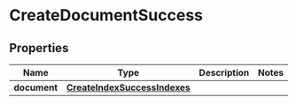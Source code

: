 
# CreateDocumentSuccess

## Properties
Name | Type | Description | Notes
------------ | ------------- | ------------- | -------------
**document** | [**CreateIndexSuccessIndexes**](CreateIndexSuccessIndexes.md) |  | 



